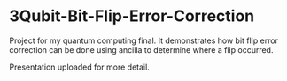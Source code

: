 # 3Qubit-Bit-Flip-Error-Correction
Project for my quantum computing final. It demonstrates how bit flip error correction can be done using ancilla to determine where a flip occurred.

Presentation uploaded for more detail.
